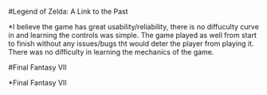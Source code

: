 #Legend of Zelda: A Link to the Past

*I believe the game has great usability/reliability, there is no diffuculty curve in and learning the controls was simple. The game played as well from start to finish without any issues/bugs tht would deter the player from playing it. There was no difficulty in learning the mechanics of the game.


#Final Fantasy VII

*Final Fantasy VII 
